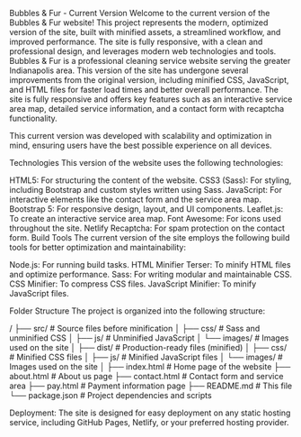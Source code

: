 Bubbles & Fur - Current Version
Welcome to the current version of the Bubbles & Fur website! This project represents the modern, optimized version of the site, built with minified assets, a streamlined workflow, and improved performance. The site is fully responsive, with a clean and professional design, and leverages modern web technologies and tools.
Bubbles & Fur is a professional cleaning service website serving the greater Indianapolis area. This version of the site has undergone several improvements from the original version, including minified CSS, JavaScript, and HTML files for faster load times and better overall performance. The site is fully responsive and offers key features such as an interactive service area map, detailed service information, and a contact form with recaptcha functionality.

This current version was developed with scalability and optimization in mind, ensuring users have the best possible experience on all devices.

Technologies
This version of the website uses the following technologies:

HTML5: For structuring the content of the website.
CSS3 (Sass): For styling, including Bootstrap and custom styles written using Sass.
JavaScript: For interactive elements like the contact form and the service area map.
Bootstrap 5: For responsive design, layout, and UI components.
Leaflet.js: To create an interactive service area map.
Font Awesome: For icons used throughout the site.
Netlify Recaptcha: For spam protection on the contact form.
Build Tools
The current version of the site employs the following build tools for better optimization and maintainability:

Node.js: For running build tasks.
HTML Minifier Terser: To minify HTML files and optimize performance.
Sass: For writing modular and maintainable CSS.
CSS Minifier: To compress CSS files.
JavaScript Minifier: To minify JavaScript files.

Folder Structure
The project is organized into the following structure:

/
├── src/                   # Source files before minification
│   ├── css/               # Sass and unminified CSS
│   ├── js/                # Unminified JavaScript
│   └── images/            # Images used on the site
│
├── dist/                  # Production-ready files (minified)
│   ├── css/               # Minified CSS files
│   ├── js/                # Minified JavaScript files
│   └── images/            # Images used on the site
│
├── index.html             # Home page of the website
├── about.html             # About us page
├── contact.html           # Contact form and service area
├── pay.html               # Payment information page
├── README.md              # This file
└── package.json           # Project dependencies and scripts


Deployment: The site is designed for easy deployment on any static hosting service, including GitHub Pages, Netlify, or your preferred hosting provider.
